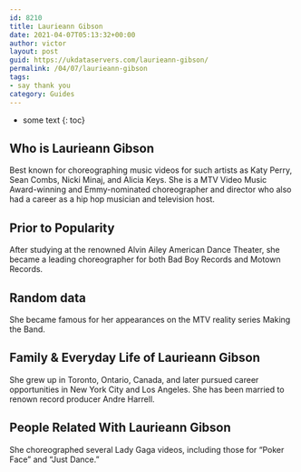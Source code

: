 ```yaml
---
id: 8210
title: Laurieann Gibson
date: 2021-04-07T05:13:32+00:00
author: victor
layout: post
guid: https://ukdataservers.com/laurieann-gibson/
permalink: /04/07/laurieann-gibson
tags:
- say thank you
category: Guides
---
```


* some text
{: toc}


## Who is Laurieann Gibson



Best known for choreographing music videos for such artists as Katy Perry, Sean Combs, Nicki Minaj, and Alicia Keys. She is a MTV Video Music Award-winning and Emmy-nominated choreographer and director who also had a career as a hip hop musician and television host.

                
                
                
## Prior to Popularity



After studying at the renowned Alvin Ailey American Dance Theater, she became a leading choreographer for both Bad Boy Records and Motown Records.

                
                
                
## Random data



She became famous for her appearances on the MTV reality series Making the Band.

                
                
                
## Family & Everyday Life of Laurieann Gibson



She grew up in Toronto, Ontario, Canada, and later pursued career opportunities in New York City and Los Angeles. She has been married to renown record producer Andre Harrell.

                
                
                
## People Related With Laurieann Gibson



She choreographed several Lady Gaga videos, including those for &#8220;Poker Face&#8221; and &#8220;Just Dance.&#8221;

                
              
            
          
          
          